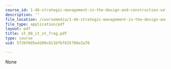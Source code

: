 ```yaml
---
course_id: 1-46-strategic-management-in-the-design-and-construction-value-chain-fall-2003
description: ''
file_location: /coursemedia/1-46-strategic-management-in-the-design-and-construction-value-chain-fall-2003/5f26f605e4280c811bfbf635786e2a70_st_08_it_st_frag.pdf
file_type: application/pdf
layout: pdf
title: st_08_it_st_frag.pdf
type: course
uid: 5f26f605e4280c811bfbf635786e2a70

---
```

None